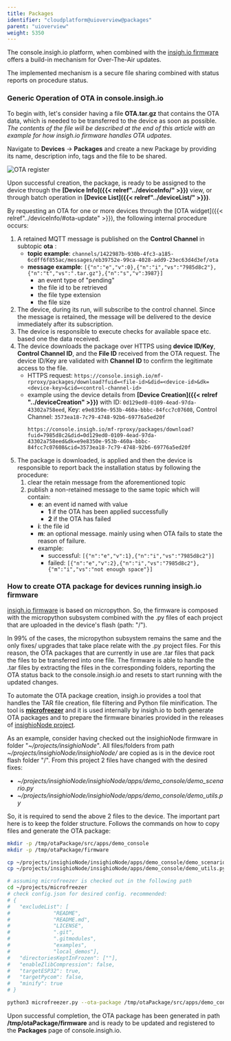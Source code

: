 ```yaml
---
title: Packages
identifier: "cloudplatform@uioverview@packages"
parent: "uioverview"
weight: 5350
---
```


The console.insigh.io platform, when combined with the [insigh.io firmware](https://github.com/insighio/insighioNode) offers a build-in mechanism for Over-The-Air updates.

The implemented mechanism is a secure file sharing combined with status reports on procedure status. 

### Generic Operation of OTA in console.insigh.io

To begin with, let's consider having a file __OTA.tar.gz__ that contains the OTA data, which is needed to be transferred to the device as soon as possible. _The contents of the file will be described at the end of this article with an example for how insigh.io firmware handles OTA udpates._

Navigate to __Devices__ -> __Packages__ and create a new Package by providing its name, description info, tags and the file to be shared. 

![OTA register](/images/console_tutorial/ota_register.png?width=60pc)

Upon successful creation, the package, is ready to be assigned to the device through the __[Device Info]({{< relref"../deviceInfo/" >}})__ view, or through batch operation in __[Device List]({{< relref"../deviceList/" >}})__.

By requesting an OTA for one or more devices through the [OTA widget]({{< relref"../deviceInfo/#ota-update" >}}), the following internal procedure occurs: 
1. A retained MQTT message is published on the __Control Channel__ in subtopic __ota__ : 
    * __topic example__: `channels/1422987b-930b-4fc3-a185-6cdff6f855ac/messages/eb39752e-99ca-4028-add9-23ec63d4d3ef/ota`
    * __message example__: `[{"n":"e","v":0},{"n":"i","vs":"7985d8c2"},{"n":"t","vs":".tar.gz"},{"n":"s","v":3987}]`
        * an event type of "pending"
        * the file id to be retrieved
        * the file type extension
        * the file size
1. The device, during its run, will subscribe to the control channel. Since the message is retained, the message will be delivered to the device immediately after its subscription. 
1. The device is responsible to execute checks for available space etc. based one the data received.
1. The device downloads the package over HTTPS using __device ID/Key__, __Control Channel ID__, and the __File ID__ received from the OTA request. The device ID/Key are validated with __Channel ID__ to confirm the legitimate access to the file.
    * HTTPS request: `https://console.insigh.io/mf-rproxy/packages/download?fuid=<file-id>&did=<device-id>&dk=<device-key>&cid=<control-channel-id>`
    * example using the device details from __[Device Creation]({{< relref "../deviceCreation" >}})__ with ID: `0d129ed0-0109-4ead-97da-43302a758eed`, Key: `e9e8350e-953b-460a-bbbc-84fcc7c07608`, Control Channel: `3573ea18-7c79-4748-92b6-69776a5ed20f`
        ```
        https://console.insigh.io/mf-rproxy/packages/download?fuid=7985d8c2&did=0d129ed0-0109-4ead-97da-43302a758eed&dk=e9e8350e-953b-460a-bbbc-84fcc7c07608&cid=3573ea18-7c79-4748-92b6-69776a5ed20f
        ```
1. The package is downloaded, is applied and then the device is responsible to report back the installation status by following the procedure:
    1. clear the retain message from the aforementioned topic
    1. publish a non-retained message to the same topic which will contain:
        * __e__: an event id named with value
            * __1__ if the OTA has been applied successfully
            * __2__ if the OTA has failed
        * __i__: the file id
        * __m__: an optional message. mainly using when OTA fails to state the reason of failure.
        * example: 
            * successful: `[{"n":"e","v":1},{"n":"i","vs":"7985d8c2"}]`
            * failed: `[{"n":"e","v":2},{"n":"i","vs":"7985d8c2"},{"m":"i","vs":"not enough space"}]`

### How to create OTA package for devices running insigh.io firmware

[insigh.io firmware](https://github.com/insighio/insighioNode) is based on micropython. So, the firmware is composed with the micropython subsystem combined with the .py files of each project that are uploaded in the device's flash (path: "/"). 

In 99% of the cases, the micropython subsystem remains the same and the only fixes/ upgrades that take place relate with the .py project files. For this reason, the OTA packages that are currently in use are .tar files that pack the files to be transferred into one file. The firmware is able to handle the .tar files by extracting the files in the corresponding folders, reporting the OTA status back to the console.insigh.io and resets to start running with the updated changes. 

To automate the OTA package creation, insigh.io provides a tool that handles the TAR file creation, file filtering and Python file minification. The tool is __[microfreezer](https://github.com/insighio/microfreezer)__ and it is used internally by insigh.io to both generate OTA packages and to prepare the firmware binaries provided in the releases of [insighioNode project](https://github.com/insighio/insighioNode).

As an example, consider having checked out the insighioNode firmware in folder "_~/projects/insighioNode_". All files/folders from path _~/projects/insighioNode/insighioNode/_ are copied as is in the device root flash folder "/". From this project 2 files have changed with the desired fixes:
 *  _~/projects/insighioNode/insighioNode/apps/demo_console/demo_scenario.py_
 *  _~/projects/insighioNode/insighioNode/apps/demo_console/demo_utils.py_

So, it is required to send the above 2 files to the device. The important part here is to keep the folder structure. Follows the commands on how to copy files and generate the OTA package:

```bash
mkdir -p /tmp/otaPackage/src/apps/demo_console
mkdir -p /tmp/otaPackage/firmware

cp ~/projects/insighioNode/insighioNode/apps/demo_console/demo_scenario.py /tmp/otaPackage/src/apps/demo_console/demo_scenario.py
cp ~/projects/insighioNode/insighioNode/apps/demo_console/demo_utils.py /tmp/otaPackage/src/apps/demo_console/demo_utils.py

# assuming microfreezer is checked out in the following path
cd ~/projects/microfreezer
# check config.json for desired config. recommended:
# {
#   "excludeList": [
#              "README",
#              "README.md",
#              "LICENSE",
#              ".git",
#              ".gitmodules",
#              "examples",
#              "local_demos"],
#   "directoriesKeptInFrozen": [""],
#   "enableZlibCompression": false,
#   "targetESP32": true,
#   "targetPycom": false,
#   "minify": true
# }

python3 microfreezer.py --ota-package /tmp/otaPackage/src/apps/demo_console /tmp/otaPackage/firmware
```

Upon successful completion, the OTA package has been generated in path __/tmp/otaPackage/firmware__ and is ready to be updated and registered to the __Packages__ page of console.insigh.io.